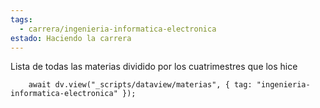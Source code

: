 ```yaml
---
tags:
  - carrera/ingenieria-informatica-electronica
estado: Haciendo la carrera
---
```

Lista de todas las materias dividido por los cuatrimestres que los hice

```dataviewjs
    await dv.view("_scripts/dataview/materias", { tag: "ingenieria-informatica-electronica" });
```
